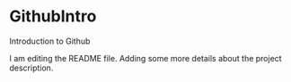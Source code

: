 # GithubIntro
Introduction to Github

I am editing the README file. Adding some more details about the project description.

